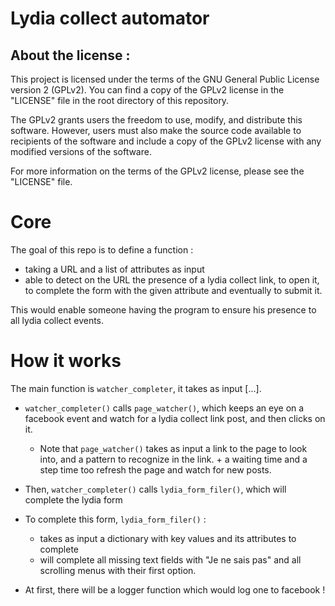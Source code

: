 # Lydia collect automator

## About the license : 

This project is licensed under the terms of the GNU General Public License version 2 (GPLv2). You can find a copy of the GPLv2 license in the "LICENSE" file in the root directory of this repository.

The GPLv2 grants users the freedom to use, modify, and distribute this software. However, users must also make the source code available to recipients of the software and include a copy of the GPLv2 license with any modified versions of the software.

For more information on the terms of the GPLv2 license, please see the "LICENSE" file.

# Core
The goal of this repo is to define a function : 

-  taking a URL and a list of attributes as input
-  able to detect on the URL the presence of a lydia collect link, to open it, to complete the form with the given attribute and eventually to submit it. 

This would enable someone having the program to ensure his presence to all lydia collect events. 

# How it works 

The main function is `watcher_completer`, it takes as input [...].

- `watcher_completer()` calls `page_watcher()`, which keeps an eye on a facebook event and watch for a lydia collect link post, and then clicks on it. 

    - Note that `page_watcher()` takes as input a link to the page to look into, and a pattern to recognize in the link. + a waiting time and a step time too refresh the page and watch for new posts. 

- Then, `watcher_completer()` calls `lydia_form_filer()`, which will complete the lydia form
- To complete this form, `lydia_form_filer()` : 
  - takes as input a dictionary with key values and its attributes to complete
  - will complete all missing text fields with "Je ne sais pas" and all scrolling menus with their first option.

- At first, there will be a logger function which would log one to facebook ! 

